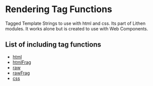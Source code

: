 # Rendering Tag Functions

Tagged Template Strings to use with html and css.
Its part of Lithen modules. It works alone but is created to use with Web Components.

## List of including tag functions
- [html](./docs/html.md)
- [htmlFrag](./docs.html-frag.md)
- [raw](./docs/raw.md)
- [rawFrag]()
- [css]()
